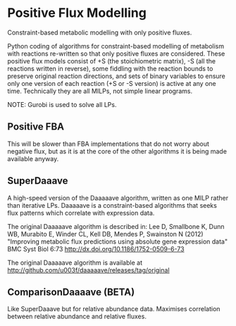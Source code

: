 # Positive Flux Modelling
Constraint-based metabolic modelling with only positive fluxes.

Python coding of algorithms for constraint-based modelling of metabolism with reactions re-written so that only positive fluxes are considered. These positive flux models consist of +S (the stoichiometric matrix), -S (all the reactions written in reverse), some fiddling with the reaction bounds to preserve original reaction directions, and sets of binary variables to ensure only one version of each reaction (+S or -S version) is active at any one time. Technically they are all MILPs, not simple linear programs.

NOTE: Gurobi is used to solve all LPs.

## Positive FBA

This will be slower than FBA implementations that do not worry about negative flux, but as it is at the core of the other algorithms it is being made available anyway.


## SuperDaaave

A high-speed version of the Daaaaave algorithm, written as one MILP rather than iterative LPs.
Daaaaave is a constraint-based algorithms that seeks flux patterns which correlate with expression data.

The original Daaaaave algorithm is described in:
Lee D, Smallbone K, Dunn WB, Murabito E, Winder CL, Kell DB, Mendes P, Swainston N (2012) "Improving metabolic flux predictions using absolute gene expression data" BMC Syst Biol 6:73
http://dx.doi.org/10.1186/1752-0509-6-73
  
The original Daaaaave algorithm is available at http://github.com/u003f/daaaaave/releases/tag/original

## ComparisonDaaaave (BETA)

Like SuperDaaave but for relative abundance data. Maximises correlation between relative abundance and relative fluxes.
